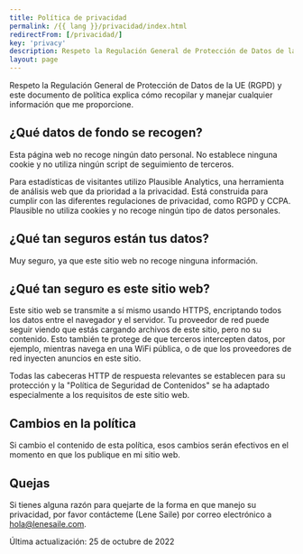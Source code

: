```yaml
---
title: Política de privacidad
permalink: /{{ lang }}/privacidad/index.html
redirectFrom: [/privacidad/]
key: 'privacy'
description: Respeto la Regulación General de Protección de Datos de la UE (RGPD) y este documento de política explica cómo recopilar y manejar cualquier información.
layout: page
---
```


Respeto la Regulación General de Protección de Datos de la UE (RGPD) y este documento de política explica cómo recopilar y manejar cualquier información que me proporcione.

## ¿Qué datos de fondo se recogen?

Esta página web no recoge ningún dato personal. No establece ninguna cookie y no utiliza ningún script de seguimiento de terceros.

Para estadísticas de visitantes utilizo Plausible Analytics, una herramienta de análisis web que da prioridad a la privacidad. Está construida para cumplir con las diferentes regulaciones de privacidad, como RGPD y CCPA. Plausible no utiliza cookies y no recoge ningún tipo de datos personales.

## ¿Qué tan seguros están tus datos?

Muy seguro, ya que este sitio web no recoge ninguna información.

## ¿Qué tan seguro es este sitio web?

Este sitio web se transmite a sí mismo usando HTTPS, encriptando todos los datos entre el navegador y el servidor. Tu proveedor de red puede seguir viendo que estás cargando archivos de este sitio, pero no su contenido. Esto también te protege de que terceros intercepten datos, por ejemplo, mientras navega en una WiFi pública, o de que los proveedores de red inyecten anuncios en este sitio.

Todas las cabeceras HTTP de respuesta relevantes se establecen para su protección y la "Política de Seguridad de Contenidos" se ha adaptado especialmente a los requisitos de este sitio web.

## Cambios en la política

Si cambio el contenido de esta política, esos cambios serán efectivos en el momento en que los publique en mi sitio web.

## Quejas

Si tienes alguna razón para quejarte de la forma en que manejo su privacidad, por favor contácteme (Lene Saile) por correo electrónico a [hola@lenesaile.com](mailto:hello@hola@lenesaile.com).

Última actualización: 25 de octubre de 2022
